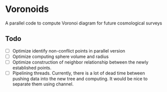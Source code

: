 # Voronoids
A parallel code to compute Voronoi diagram for future cosmological surveys

## Todo

- [ ] Optimize identify non-conflict points in parallel version
- [ ] Optimize computing sphere volume and radius
- [ ] Optimize construction of neighbor relationship between the newly established points.
- [ ] Pipelining threads. Currently, there is a lot of dead time between pushing data into the new tree and computing. It would be nice to separate them using channel.